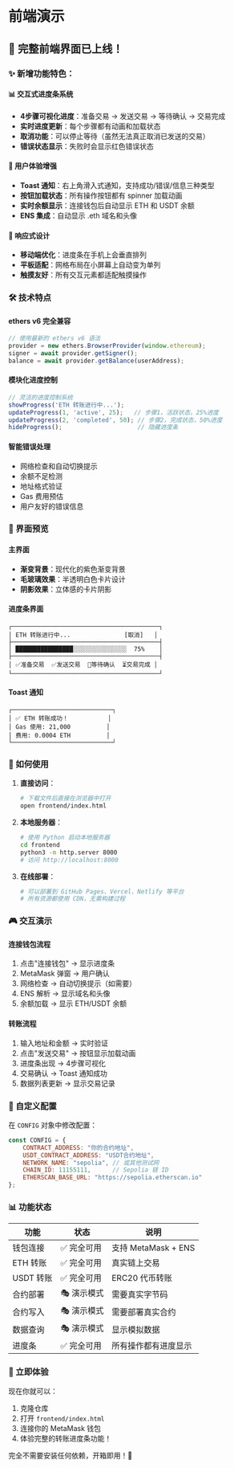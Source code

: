 # 前端演示

## 🎨 完整前端界面已上线！

### ✨ 新增功能特色：

#### 📊 交互式进度条系统
- **4步骤可视化进度**：准备交易 → 发送交易 → 等待确认 → 交易完成
- **实时进度更新**：每个步骤都有动画和加载状态
- **取消功能**：可以停止等待（虽然无法真正取消已发送的交易）
- **错误状态显示**：失败时会显示红色错误状态

#### 🎯 用户体验增强
- **Toast 通知**：右上角滑入式通知，支持成功/错误/信息三种类型
- **按钮加载状态**：所有操作按钮都有 spinner 加载动画
- **实时余额显示**：连接钱包后自动显示 ETH 和 USDT 余额
- **ENS 集成**：自动显示 .eth 域名和头像

#### 📱 响应式设计
- **移动端优化**：进度条在手机上会垂直排列
- **平板适配**：网格布局在小屏幕上自动变为单列
- **触摸友好**：所有交互元素都适配触摸操作

### 🛠️ 技术特点

#### ethers v6 完全兼容
```javascript
// 使用最新的 ethers v6 语法
provider = new ethers.BrowserProvider(window.ethereum);
signer = await provider.getSigner();
balance = await provider.getBalance(userAddress);
```

#### 模块化进度控制
```javascript
// 灵活的进度控制系统
showProgress('ETH 转账进行中...');
updateProgress(1, 'active', 25);   // 步骤1，活跃状态，25%进度
updateProgress(2, 'completed', 50); // 步骤2，完成状态，50%进度
hideProgress();                     // 隐藏进度条
```

#### 智能错误处理
- 网络检查和自动切换提示
- 余额不足检测
- 地址格式验证
- Gas 费用预估
- 用户友好的错误信息

### 🎪 界面预览

#### 主界面
- **渐变背景**：现代化的紫色渐变背景
- **毛玻璃效果**：半透明白色卡片设计
- **阴影效果**：立体感的卡片阴影

#### 进度条界面
```
┌─────────────────────────────────────────┐
│ ETH 转账进行中...               [取消]   │
├─────────────────────────────────────────┤
│ ████████████████░░░░░░░░░░░░░░░  75%    │
├─────────────────────────────────────────┤
│ ✅准备交易  ✅发送交易  🔄等待确认  ⏳交易完成 │
└─────────────────────────────────────────┘
```

#### Toast 通知
```
┌────────────────────────────┐
│ ✅ ETH 转账成功！           │
│ Gas 使用: 21,000          │
│ 费用: 0.0004 ETH          │
└────────────────────────────┘
```

### 🚀 如何使用

1. **直接访问**：
   ```bash
   # 下载文件后直接在浏览器中打开
   open frontend/index.html
   ```

2. **本地服务器**：
   ```bash
   # 使用 Python 启动本地服务器
   cd frontend
   python3 -m http.server 8000
   # 访问 http://localhost:8000
   ```

3. **在线部署**：
   ```bash
   # 可以部署到 GitHub Pages、Vercel、Netlify 等平台
   # 所有资源都使用 CDN，无需构建过程
   ```

### 🎮 交互演示

#### 连接钱包流程
1. 点击"连接钱包" → 显示进度条
2. MetaMask 弹窗 → 用户确认
3. 网络检查 → 自动切换提示（如需要）
4. ENS 解析 → 显示域名和头像
5. 余额加载 → 显示 ETH/USDT 余额

#### 转账流程
1. 输入地址和金额 → 实时验证
2. 点击"发送交易" → 按钮显示加载动画
3. 进度条出现 → 4步骤可视化
4. 交易确认 → Toast 通知成功
5. 数据列表更新 → 显示交易记录

### 🔧 自定义配置

在 `CONFIG` 对象中修改配置：
```javascript
const CONFIG = {
    CONTRACT_ADDRESS: "你的合约地址",
    USDT_CONTRACT_ADDRESS: "USDT合约地址",
    NETWORK_NAME: "sepolia", // 或其他测试网
    CHAIN_ID: 11155111,      // Sepolia 链 ID
    ETHERSCAN_BASE_URL: "https://sepolia.etherscan.io"
};
```

### 📊 功能状态

| 功能 | 状态 | 说明 |
|------|------|------|
| 钱包连接 | ✅ 完全可用 | 支持 MetaMask + ENS |
| ETH 转账 | ✅ 完全可用 | 真实链上交易 |
| USDT 转账 | ✅ 完全可用 | ERC20 代币转账 |
| 合约部署 | 🎭 演示模式 | 需要真实字节码 |
| 合约写入 | 🎭 演示模式 | 需要部署真实合约 |
| 数据查询 | 🎭 演示模式 | 显示模拟数据 |
| 进度条 | ✅ 完全可用 | 所有操作都有进度显示 |

### 🎉 立即体验

现在你就可以：
1. 克隆仓库
2. 打开 `frontend/index.html`
3. 连接你的 MetaMask 钱包
4. 体验完整的转账进度条功能！

完全不需要安装任何依赖，开箱即用！🚀